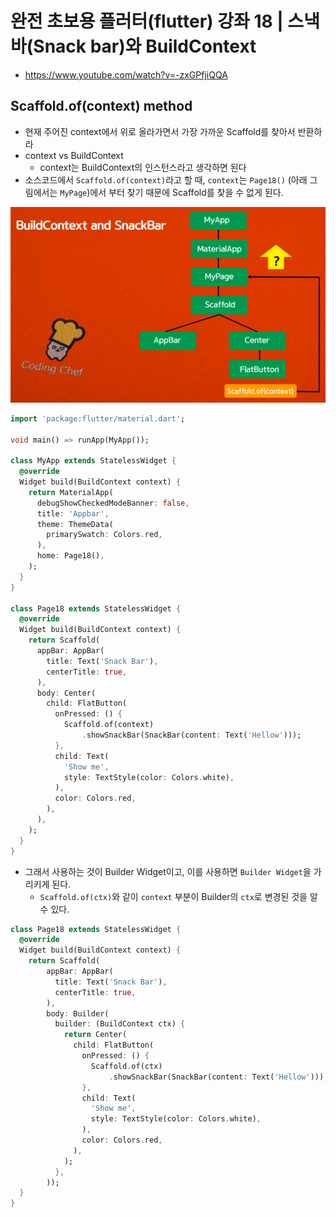 # 완전 초보용 플러터(flutter) 강좌 18 | 스낵바(Snack bar)와 BuildContext
- https://www.youtube.com/watch?v=-zxGPfjiQQA


## Scaffold.of(context) method
- 현재 주어진 context에서 위로 올라가면서 가장 가까운 Scaffold를 찾아서 반환하라
- context vs BuildContext
  - context는 BuildContext의 인스턴스라고 생각하면 된다
- 소스코드에서 `Scaffold.of(context)`라고 할 때, `context`는 `Page18()` (아래 그림에서는 `MyPage`)에서 부터 찾기 때문에 Scaffold를 찾을 수 없게 된다.

![18-scaffold-of.png](img/18-scaffold-of.png)

```Dart
import 'package:flutter/material.dart';

void main() => runApp(MyApp());

class MyApp extends StatelessWidget {
  @override
  Widget build(BuildContext context) {
    return MaterialApp(
      debugShowCheckedModeBanner: false,
      title: 'Appbar',
      theme: ThemeData(
        primarySwatch: Colors.red,
      ),
      home: Page18(),
    );
  }
}

class Page18 extends StatelessWidget {
  @override
  Widget build(BuildContext context) {
    return Scaffold(
      appBar: AppBar(
        title: Text('Snack Bar'),
        centerTitle: true,
      ),
      body: Center(
        child: FlatButton(
          onPressed: () {
            Scaffold.of(context)
                .showSnackBar(SnackBar(content: Text('Hellow')));
          },
          child: Text(
            'Show me',
            style: TextStyle(color: Colors.white),
          ),
          color: Colors.red,
        ),
      ),
    );
  }
}
```

- 그래서 사용하는 것이 Builder Widget이고, 이를 사용하면 `Builder Widget`을 가리키게 된다.
  - `Scaffold.of(ctx)`와 같이 `context` 부분이 Builder의 `ctx`로 변경된 것을 알 수 있다.

```Dart
class Page18 extends StatelessWidget {
  @override
  Widget build(BuildContext context) {
    return Scaffold(
        appBar: AppBar(
          title: Text('Snack Bar'),
          centerTitle: true,
        ),
        body: Builder(
          builder: (BuildContext ctx) {
            return Center(
              child: FlatButton(
                onPressed: () {
                  Scaffold.of(ctx)
                      .showSnackBar(SnackBar(content: Text('Hellow')));
                },
                child: Text(
                  'Show me',
                  style: TextStyle(color: Colors.white),
                ),
                color: Colors.red,
              ),
            );
          },
        ));
  }
}
```
